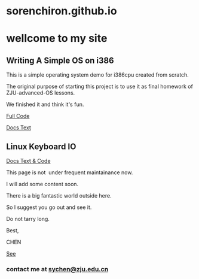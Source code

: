 # sorenchiron.github.io
# wellcome to my site

## Writing A Simple OS on i386

This is a simple operating system demo for i386cpu created from scratch.

The original purpose of starting this project is to use it as final homework of ZJU-advanced-OS lessons.

We finished it and think it's fun.

[Full Code](https://github.com/sorenchiron/os)

[Docs Text](http://blog.csdn.net/u010469993/article/details/64126587)

## Linux Keyboard IO

[Docs Text & Code](http://blog.csdn.net/u010469993/article/details/17350747)


This page is not  under frequent maintainance now.

I will add some content soon.

There is a big fantastic world outside here.

So I suggest you go out and see it.

Do not tarry long. 

Best,

CHEN

[See](./passage1.md)

### contact me at sychen@zju.edu.cn
